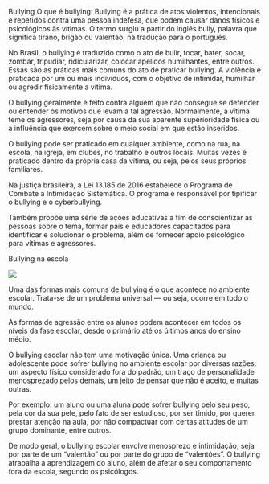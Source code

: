 
Bullying
O que é bullying:
Bullying é a prática de atos violentos, intencionais e repetidos contra uma pessoa indefesa, que podem causar danos físicos e psicológicos às vítimas. O termo surgiu a partir do inglês bully, palavra que significa tirano, brigão ou valentão, na tradução para o português.

No Brasil, o bullying é traduzido como o ato de bulir, tocar, bater, socar, zombar, tripudiar, ridicularizar, colocar apelidos humilhantes, entre outros. Essas são as práticas mais comuns do ato de praticar bullying. A violência é praticada por um ou mais indivíduos, com o objetivo de intimidar, humilhar ou agredir fisicamente a vítima.

O bullying geralmente é feito contra alguém que não consegue se defender ou entender os motivos que levam a tal agressão. Normalmente, a vítima teme os agressores, seja por causa da sua aparente superioridade física ou a influência que exercem sobre o meio social em que estão inseridos.

O bullying pode ser praticado em qualquer ambiente, como na rua, na escola, na igreja, em clubes, no trabalho e outros locais. Muitas vezes é praticado dentro da própria casa da vítima, ou seja, pelos seus próprios familiares.

Na justiça brasileira, a Lei 13.185 de 2016 estabelece o Programa de Combate a Intimidação Sistemática. O programa é responsável por tipificar o bullying e o cyberbullying.

Também propõe uma série de ações educativas a fim de conscientizar as pessoas sobre o tema, formar pais e educadores capacitados para identificar e solucionar o problema, além de fornecer apoio psicológico para vítimas e agressores.

Bullying na escola

![](https://s3.static.brasilescola.uol.com.br/img/2019/09/bullying.jpg)




Uma das formas mais comuns de bullying é o que acontece no ambiente escolar. Trata-se de um problema universal — ou seja, ocorre em todo o mundo.

As formas de agressão entre os alunos podem acontecer em todos os níveis da fase escolar, desde o primário até os últimos anos do ensino médio.

O bullying escolar não tem uma motivação única. Uma criança ou adolescente pode sofrer bullying no ambiente escolar por diversas razões: um aspecto físico considerado fora do padrão, um traço de personalidade menosprezado pelos demais, um jeito de pensar que não é aceito, e muitas outras.

Por exemplo: um aluno ou uma aluna pode sofrer bullying pelo seu peso, pela cor da sua pele, pelo fato de ser estudioso, por ser tímido, por querer prestar atenção na aula, por não compactuar com certas atitudes de um grupo dominante, entre outros.

De modo geral, o bullying escolar envolve menosprezo e intimidação, seja por parte de um “valentão” ou por parte do grupo de “valentões”. O bullying atrapalha a aprendizagem do aluno, além de afetar o seu comportamento fora da escola, segundo os psicólogos.

